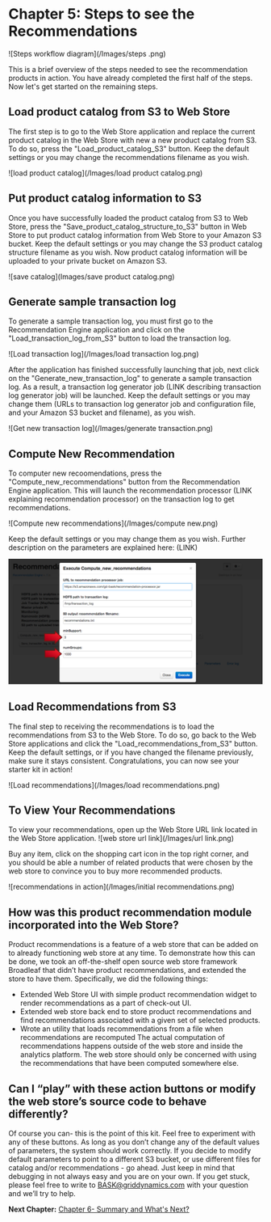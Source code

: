 Chapter 5: Steps to see the Recommendations 
==========================================

![Steps workflow diagram](/Images/steps .png)

This is a brief overview of the steps needed to see the recommendation products in action. You have already completed the first half of the steps. Now let's get started on the remaining steps.  

Load product catalog from S3 to Web Store
-----------------------------------------
The first step is to go to the Web Store application and replace the current product catalog in the Web Store with new a new product catalog from S3. To do so, press the "Load_product_catalog_S3" button. Keep the default settings or you may change the recommendations filename as you wish. 

![load product catalog](/Images/load product catalog.png)


Put product catalog information to S3
-------------------------------------
Once you have successfully loaded the product catalog from S3 to Web Store, press the "Save_product_catalog_structure_to_S3" button in Web Store to put product catalog information from Web Store to your Amazon S3 bucket. Keep the default settings or you may change the S3 product catalog structure filename as you wish. Now product catalog information will be uploaded to your private bucket on Amazon S3. 

![save catalog](Images/save product catalog.png)


Generate sample transaction log
-------------------------------
To generate a sample transaction log, you must first go to the Recommendation Engine application and click on the "Load_transaction_log_from_S3" button to load the transaction log. 

![Load transaction log](/Images/load transaction log.png)

After the application has finished successfully launching that job, next click on the "Generate_new_transaction_log" to generate a sample transaction log. As a result, a transaction log generator job (LINK describing transaction log generator job) will be launched. Keep the default settings or you may change them (URLs to transaction log generator job and configuration file, and your Amazon S3 bucket and filename), as you wish.

![Get new transaction log](/Images/generate transaction.png)


Compute New Recommendation
-----------------------------
To computer new recoomendations, press the "Compute_new_recommendations" button from the Recommendation Engine application. This will launch the recommendation processor (LINK explaining recommendation processor) on the transaction log to get recommendations. 

![Compute new recommendations](/Images/compute new.png)

Keep the default settings or you may change them as you wish. Further description on the parameters are explained here: (LINK)

![Parameters](/Images/minSupport.png)


Load Recommendations from S3
---------------------------
The final step to receiving the recommendations is to load the recommendations from S3 to the Web Store. To do so, go back to the Web Store applications and click the "Load_recommendations_from_S3" button. Keep the default settings, or if you have changed the filename previously, make sure it stays consistent. Congratulations, you can now see your starter kit in action!

![Load recommendations](/Images/load recommendations.png)


To View Your Recommendations
----------------------------
To view your recommendations, open up the Web Store URL link located in the Web Store application. 
![web store url link](/Images/url link.png)

Buy any item, click on the shopping cart icon in the top right corner, and you should be able a number of related products that were chosen by the web store to convince you to buy more recommended products. 

![recommendations in action](/Images/initial recommendations.png)

How was this product recommendation module incorporated into the Web Store?
---------------------------------------------------------------------------
Product recommendations is a feature of a web store that can be added on to already functioning web store at any time. To demonstrate how this can be done,  we took an off-the-shelf open source web store framework Broadleaf that didn’t have product recommendations, and extended the store to have them. Specifically, we did the following things:
- Extended Web Store UI with simple product recommendation widget to render recommendations as a part of check-out UI.
- Extended web store back end to store product recommendations and find recommendations associated with a given set of selected products.
- Wrote an utility that loads recommendations from a file when recommendations are recomputed
The actual computation of recommendations happens outside of the web store and inside the analytics platform. The web store should only be concerned with using the recommendations that have been computed somewhere else.

Can I “play” with these action buttons or modify the web store’s source code to behave differently?
---------------------------------------------------------------------------------------------------
Of course you can- this is the point of this kit. Feel free to experiment with any of these buttons. As long as you don’t change any of the default values of parameters, the system should work correctly. If you decide to modify default parameters to point to a different S3 bucket, or use different files for catalog and/or recommendations - go ahead. Just keep in mind that debugging in not always easy and you are on your own. If you get stuck, please feel free to write to [BASK@griddynamics.com](mailto:BASK@griddyanmics.com) with your question and we’ll try to help. 


**Next Chapter:** [Chapter 6- Summary and What's Next?](Chapter%206.md)



